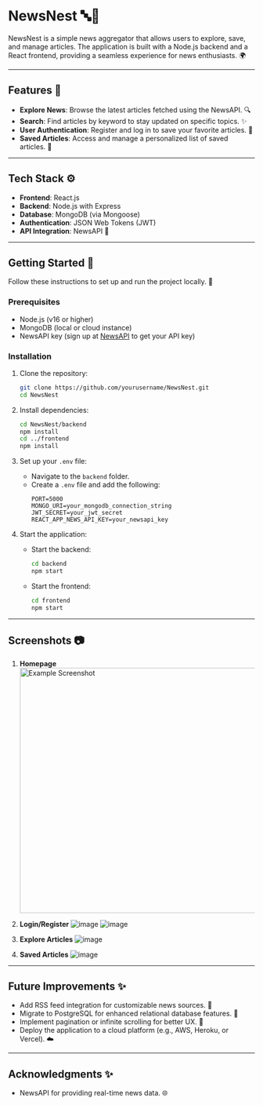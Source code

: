 # NewsNest 🔤🔄

NewsNest is a simple news aggregator that allows users to explore, save, and manage articles. The application is built with a Node.js backend and a React frontend, providing a seamless experience for news enthusiasts. 🌍

---

## Features 🌟

- **Explore News**: Browse the latest articles fetched using the NewsAPI. 🔍
- **Search**: Find articles by keyword to stay updated on specific topics. ✨
- **User Authentication**: Register and log in to save your favorite articles. 🔐
- **Saved Articles**: Access and manage a personalized list of saved articles. 📂

---

## Tech Stack ⚙️

- **Frontend**: React.js
- **Backend**: Node.js with Express
- **Database**: MongoDB (via Mongoose)
- **Authentication**: JSON Web Tokens (JWT)
- **API Integration**: NewsAPI 🔄

---

## Getting Started 🎉

Follow these instructions to set up and run the project locally. 🚛

### Prerequisites 

- Node.js (v16 or higher)
- MongoDB (local or cloud instance)
- NewsAPI key (sign up at [NewsAPI](https://newsapi.org/) to get your API key)

### Installation 

1. Clone the repository:
   ```bash
   git clone https://github.com/yourusername/NewsNest.git
   cd NewsNest
   ```

2. Install dependencies:
   ```bash
   cd NewsNest/backend
   npm install
   cd ../frontend
   npm install
   ```

3. Set up your `.env` file:
   - Navigate to the `backend` folder.
   - Create a `.env` file and add the following:
     ```env
     PORT=5000
     MONGO_URI=your_mongodb_connection_string
     JWT_SECRET=your_jwt_secret
     REACT_APP_NEWS_API_KEY=your_newsapi_key
     ```

4. Start the application:
   - Start the backend:
     ```bash
     cd backend
     npm start
     ```
   - Start the frontend:
     ```bash
     cd frontend
     npm start
     ```

---

## Screenshots 📷

1. **Homepage**
   <img src="https://github.com/user-attachments/assets/76ab28b8-a4dc-461f-8303-8431832249ed" alt="Example Screenshot" width="500">

3. **Login/Register**
   ![image](https://github.com/user-attachments/assets/3121a0fb-58df-4e7d-8094-ec858f557b63) ![image](https://github.com/user-attachments/assets/3b777dcf-cf84-4dd3-8072-91f5ac7780ac)

4. **Explore Articles**
   ![image](https://github.com/user-attachments/assets/69761a26-30ab-4bfc-8e7f-a691c1fc2950)

5. **Saved Articles**
   ![image](https://github.com/user-attachments/assets/e36fc139-f7f3-41eb-8218-5e3b2cf6ae1a)

---

## Future Improvements ✨

- Add RSS feed integration for customizable news sources. 🔄
- Migrate to PostgreSQL for enhanced relational database features. 📃
- Implement pagination or infinite scrolling for better UX. 🚀
- Deploy the application to a cloud platform (e.g., AWS, Heroku, or Vercel). ☁️

---

## Acknowledgments ✨

- NewsAPI for providing real-time news data. 🌐


